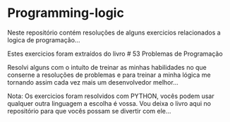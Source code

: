# Programming-logic
Neste repositório contém resoluções de alguns exercicios relacionados a logica de programação...

Estes exercicios foram extraídos do livro # 53 Problemas de Programação

Resolvi alguns com o intuíto de treinar as minhas habilidades no que conserne a resoluções de problemas e para treinar a minha lógica me tornando assim cada vez mais um desenvolvedor melhor...

Nota: Os exercicios foram resolvidos com PYTHON, vocês podem usar qualquer outra linguagem a escolha é vossa. Vou deixa o livro aqui no repositório para que vocês possam se divertir com ele...
